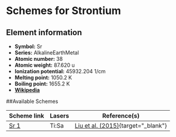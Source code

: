 # Schemes for Strontium

## Element information

- **Symbol:** Sr
- **Series:** AlkalineEarthMetal
- **Atomic number:** 38
- **Atomic weight:** 87.620 u
- **Ionization potential:** 45932.204 1/cm
- **Melting point:** 1050.2 K
- **Boiling point:** 1655.2 K
- [**Wikipedia**](https://en.wikipedia.org/wiki/Strontium)

##Available Schemes

|       Scheme link       | Lasers |                                   Reference(s)                                   |
| ----------------------- | ------ | -------------------------------------------------------------------------------- |
| [Sr 1](../sr/sr-001.md) | Ti:Sa  | [Liu et al. (2015)](https://doi.org/10.1088/0004-637X/803/1/12){target="_blank"} |
